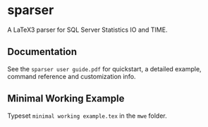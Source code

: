 sparser
=========
A LaTeX3 parser for SQL Server Statistics IO and TIME.

Documentation
---------
See the ``sparser user guide.pdf`` for quickstart, a detailed example, command reference and customization info.

Minimal Working Example
---------
Typeset ``minimal working example.tex`` in the ``mwe`` folder.
